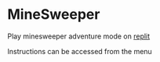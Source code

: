 # MineSweeper

Play minesweeper adventure mode on [replit](https://replit.com/@AadilaAliSabry/MineSweeper?v=1)

Instructions can be accessed from the menu

